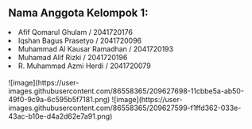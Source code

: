 <h2>Nama Anggota Kelompok 1: </h2>
<li>Afif Qomarul Ghulam / 2041720176</li>
<li>Iqshan Bagus Prasetyo / 2041720096</li>
<li>Muhammad Al Kausar Ramadhan / 2041720193</li>
<li>Muhamad Alif Rizki / 2041720196</li>
<li>R. Muhammad Azmi Herdi / 2041720079</li>
<br>
![image](https://user-images.githubusercontent.com/86558365/209627698-11cbbe5a-ab50-49f0-9c9a-6c595b5f7181.png)
![image](https://user-images.githubusercontent.com/86558365/209627599-f1ffd362-033e-43ac-b10e-d4a2d62e7a91.png)

